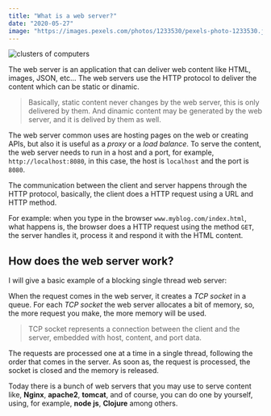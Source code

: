 ```yaml
---
title: "What is a web server?"
date: "2020-05-27"
image: "https://images.pexels.com/photos/1233530/pexels-photo-1233530.jpeg?auto=compress&cs=tinysrgb&dpr=2&h=300&w=300"
---
```


![clusters of computers](https://images.unsplash.com/photo-1558494949-ef010cbdcc31?ixlib=rb-1.2.1&ixid=eyJhcHBfaWQiOjEyMDd9&auto=format&fit=crop&w=2391&q=80)

The web server is an application that can deliver web content like HTML, images, JSON, etc... The web servers use the HTTP protocol to deliver the content which can be static or dinamic. 

> Basically, static content never changes by the web server, this is only delivered by them. And dinamic content may be generated by the web server, and it is delived by them as well.

The web server common uses are hosting pages on the web or creating APIs, but also it is useful as a *proxy* or a *load balance*. To serve the content, the web server needs to run in a host and a port, for example, `http://localhost:8080`, in this case, the host is `localhost` and the port is `8080`.

The communication between the client and server happens through the HTTP protocol, basically, the client does a HTTP request using a URL and HTTP method.

For example: when you type in the browser `www.myblog.com/index.html`, what happens is, the browser does a HTTP request using the method `GET`, the server handles it, process it and respond it with the HTML content.

## How does the web server work?

I will give a basic example of a blocking single thread web server:

When the request comes in the web server, it creates a *TCP socket* in a queue. For each *TCP socket* the web server allocates a bit of memory, so, the more request you make, the more memory will be used.

> TCP socket represents a connection between the client and the server, embedded with host, content, and port data.

The requests are processed one at a time in a single thread, following the order that comes in the server. As soon as, the request is processed, the socket is closed and the memory is released.

Today there is a bunch of web servers that you may use to serve content like, **Nginx**, **apache2**, **tomcat**, and of course, you can do one by yourself, using, for example, **node js**, **Clojure** among others.